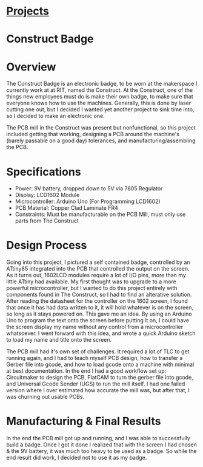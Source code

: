 # [Projects](http://vlarko.com/Projects)
# Construct Badge
# Overview
The Construct Badge is an electronic badge, to be worn at the makerspace I currently work at at RIT, named the Construct. At the Construct, one of the things new employees must do is make their own badge, to make sure that everyone knows how to use the machines. Generally, this is done by laser cutting one out, but I decided I wanted yet another project to sink time into, so I decided to make an electronic one.   
  
The PCB mill in the Construct was present but nonfunctional, so this project included getting that working, designing a PCB around the machine's (barely passable on a good day) tolerances, and manufacturing/assembling the PCB.

# Specifications
- Power: 9V battery, dropped down to 5V via 7805 Regulator
- Display: LCD1602 Module
- Microcontroller: Arduino Uno (For Programming LCD1602)
- PCB Material: Copper Clad Laminate FR4
- Constraints: Must be manufacturable on the PCB Mill, must only use parts from The Construct

# Design Process
Going into this project, I pictured a self contained badge, controlled by an ATtiny85 integrated into the PCB that controlled the output on the screen. As it turns out, 1602LCD modules require a lot of I/O pins, more than my little ATtiny had available. My first thought was to upgrade to a more powerful microcontroller, but I wanted to do this project entirely with components found in The Construct, so I had to find an alterative solution. After reading the datasheet for the controller on the 1602 screen, I found that once it has had data written to it, it will hold whatever is on the screen, so long as it stays powered on. This gave me an idea. By using an Arduino Uno to program the text onto the screen before putting it on, I could have the screen display my name without any control from a microcontroller whatsoever. I went forward with this idea, and wrote a quick Arduino sketch to load my name and title onto the screen.   
  
The PCB mill had it's own set of challenges. It required a lot of TLC to get running again, and I had to teach myself PCB design, how to transfer a Gerber file into gcode, and how to load gcode onto a machine with minimal at best documentation. In the end I had a good workflow set up: Circuitmaker to design the PCB, FlatCAM to turn the gerber file into gcode, and Universal Gcode Sender (UGS) to run the mill itself. I had one failed version where I over estimated how accurate the mill was, but after that, I was churning out usable PCBs.

# Manufacturing & Final Results
In the end the PCB mill got up and running, and I was able to successfully build a badge. Once I got it done I realized that with the screen I had chosen & the 9V battery, it was much too heavy to be used as a badge. So while the end result did work, I decided not to use it as my badge.
